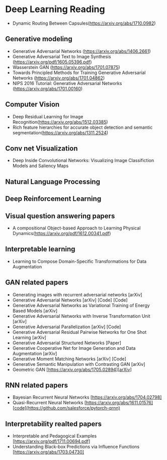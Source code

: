 # Deep Learning Reading
* Dynamic Routing Between Capsules(https://arxiv.org/abs/1710.0982)

## Generative modeling
* Generative Adversarial Networks (https://arxiv.org/abs/1406.2661)
* Generative Adversarial Text to Image Synthesis (https://arxiv.org/pdf/1605.05396.pdf)
* Wasserstein GAN (https://arxiv.org/abs/1701.07875)
* Towards Principled Methods for Training Generative Adversarial Networks (https://arxiv.org/abs/1701.04862)
* NIPS 2016 Tutorial: Generative Adversarial Networks (https://arxiv.org/abs/1701.00160)


## Computer Vision
* Deep Residual Learning for Image Recognition(https://arxiv.org/abs/1512.03385) 
* Rich feature hierarchies for accurate object detection and semantic segmentation(https://arxiv.org/abs/1311.2524)


## Conv net Visualization
* Deep Inside Convolutional Networks: Visualizing Image Classifiction Models and Saliency Maps


## Natural Language Processing




## Deep Reinforcement Learning


## Visual question answering papers
* A compositional Object-based Approach to Learning Physical Dynamics(https://arxiv.org/pdf/1612.00341.pdf)

##  Interpretable learning
* Learning to Compose Domain-Specific Transformations for Data Augmentation



## GAN related papers
* Generating images with recurrent adversarial networks [arXiv]
* Generative Adversarial Networks [arXiv] [Code] [Code]
* Generative Adversarial Networks as Variational Training of Energy Based Models [arXiv]
* Generative Adversarial Networks with Inverse Transformation Unit [arXiv]
* Generative Adversarial Parallelization [arXiv] [Code]
* Generative Adversarial Residual Pairwise Networks for One Shot Learning [arXiv]
* Generative Adversarial Structured Networks [Paper]
* Generative Cooperative Net for Image Generation and Data Augmentation [arXiv]
* Generative Moment Matching Networks [arXiv] [Code]
* Generative Semantic Manipulation with Contrasting GAN [arXiv]
* Geometric GAN [https://arxiv.org/abs/1705.02894][arXiv]


## RNN related papers
* Bayesian Recurrent Neural Networks [https://arxiv.org/abs/1704.02798]
* Quasi-Recurrent Neural Networks    [https://arxiv.org/abs/1611.01576][code](https://github.com/salesforce/pytorch-qrnn)

## Interpretability realted papers
* Interpretable and Pedagogical Examples [https://arxiv.org/pdf/1711.00694.pdf]
* Understanding Black-box Predictions via Influence Functions [https://arxiv.org/abs/1703.04730]
